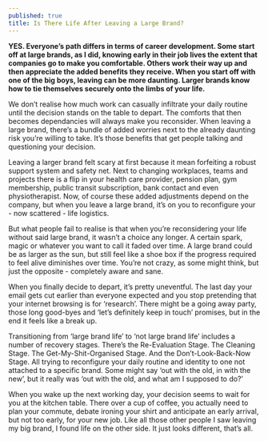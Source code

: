 ```yaml
---
published: true
title: Is There Life After Leaving a Large Brand?
---
```

**YES. Everyone’s path differs in terms of career development. Some start off at large brands, as I did, knowing early in their job lives the extent that companies go to make you comfortable. Others work their way up and then appreciate the added benefits they receive. When you start off with one of the big boys, leaving can be more daunting. Larger brands know how to tie themselves securely onto the limbs of your life.**

We don’t realise how much work can casually infiltrate your daily routine until the decision stands on the table to depart. The comforts that then becomes dependancies will always make you reconsider. When leaving a large brand, there’s a bundle of added worries next to the already daunting risk you’re willing to take. It’s those benefits that get people talking and questioning your decision.

Leaving a larger brand felt scary at first because it mean forfeiting a robust support system and safety net. Next to changing workplaces, teams and projects there is a flip in your health care provider, pension plan, gym membership, public transit subscription, bank contact and even physiotherapist. Now, of course these added adjustments depend on the company, but when you leave a large brand, it’s on you to reconfigure your - now scattered - life logistics. 

But what people fail to realise is that when you’re reconsidering your life without said large brand, it wasn’t a choice any longer. A certain spark, magic or whatever you want to call it faded over time. A large brand could be as larger as the sun, but still feel like a shoe box if the progress required to feel alive diminishes over time. You’re not crazy, as some might think, but just the opposite - completely aware and sane.

When you finally decide to depart, it’s pretty uneventful. The last day your email gets cut earlier than everyone expected and you stop pretending that your internet browsing is for ‘research’. There might be a going away party, those long good-byes and ‘let’s definitely keep in touch’ promises, but in the end it feels like a break up.

Transitioning from ‘large brand life’ to ‘not large brand life’ includes a number of recovery stages. There’s the Re-Evaluation Stage. The Cleaning Stage. The Get-My-Shit-Organised Stage. And the Don’t-Look-Back-Now Stage. All trying to reconfigure your daily routine and identity to one not attached to a specific brand. Some might say ‘out with the old, in with the new’, but it really was ‘out with the old, and what am I supposed to do?’ 

When you wake up the next working day, your decision seems to wait for you at the kitchen table. There over a cup of coffee, you actually need to plan your commute, debate ironing your shirt and anticipate an early arrival, but not too early, for your new job. Like all those other people I saw leaving my big brand, I found life on the other side. It just looks different, that’s all.
